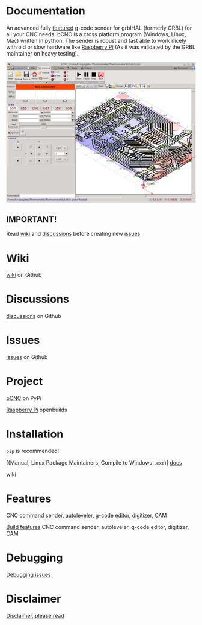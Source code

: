 # Documentation
An advanced fully [featured](FEATURES.md) g-code sender for grblHAL (formerly GRBL) for all your CNC needs. bCNC is a cross platform program (Windows, Linux, Mac) written in python. The sender is robust and fast able to work nicely with old or slow hardware like [Raspberry Pi](http://www.openbuilds.com/threads/bcnc-and-the-raspberry-pi.3038/) (As it was validated by the GRBL maintainer on heavy testing).

![bCNC screenshot](https://raw.githubusercontent.com/vlachoudis/bCNC/doc/Screenshots/bCNC.png)

## IMPORTANT!
Read [wiki](https://github.com/vlachoudis/bCNC/wiki) and [discussions](https://github.com/vlachoudis/bCNC/discussions) before creating new [issues](https://github.com/vlachoudis/bCNC/issues)

# Wiki
[wiki](https://github.com/vlachoudis/bCNC/wiki) on Github

# Discussions
[discussions](https://github.com/vlachoudis/bCNC/discussions) on Github

# Issues
[issues](https://github.com/vlachoudis/bCNC/issues) on Github

# Project
[bCNC](https://pypi.org/project/bCNC/) on PyPi

[Raspberry Pi](http://www.openbuilds.com/threads/bcnc-and-the-raspberry-pi.3038/) openbuilds

# Installation
`pip` is recommended!

[(Manual, Linux Package Maintainers, Compile to Windows `.exe`)]
[docs](INSTALLATION.md)

[wiki](https://github.com/vlachoudis/bCNC/wiki/Installation)

# Features
CNC command sender, autoleveler, g-code editor, digitizer, CAM

[Build features](FEATURES.md) CNC command sender, autoleveler, g-code editor, digitizer, CAM

# Debugging
[Debugging issues](DEBUGGING.md)

# Disclaimer
[Disclaimer, please read](DISCLAIMER.md)

